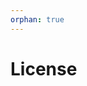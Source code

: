 ```yaml
---
orphan: true
---
```


# License

```{include} ../LICENSE

```
                                                                                                                                                                                                                                                                                                            